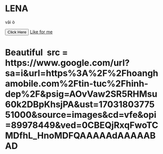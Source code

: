 <h1> LENA </h1>
<p> vãi ò </p>
<button> Click Here </button>
<a href = "https://www.messenger.com/t/10013939365313562">Like for me</a>
<h1> Beautiful <img> src = https://www.google.com/url?sa=i&url=https%3A%2F%2Fhoanghamobile.com%2Ftin-tuc%2Fhinh-dep%2F&psig=AOvVaw2SR5RHMsu60k2DBpKhsjPA&ust=1703180377551000&source=images&cd=vfe&opi=89978449&ved=0CBEQjRxqFwoTCMDfhL_HnoMDFQAAAAAdAAAAABAD </h1>
